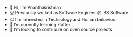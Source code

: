 - 👋 Hi, I’m Ananthakrishnan
- 💻 Previously worked as Software Engineer @ IBS Software 
- 😉 I’m interested in Technology and Human behaviour
- 🌱 I’m currently learning Flutter
- 💞️ I'm looking to contribute on open source projects

<!---
k-ananthakrishnan/k-ananthakrishnan is a ✨ special ✨ repository because its `README.md` (this file) appears on your GitHub profile.
You can click the Preview link to take a look at your changes.
--->
